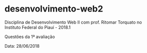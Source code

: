 # desenvolvimento-web2
Disciplina de Desenvolvimento Web II com prof. Ritomar Torquato no Instituto Federal do Piauí - 2018.1

Questões da 1ª avaliação

Data: 28/06/2018
